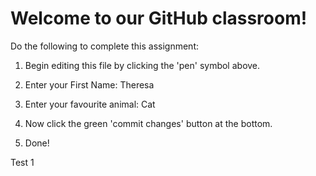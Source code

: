 # Welcome to our GitHub classroom!

Do the following to complete this assignment:

1. Begin editing this file by clicking the 'pen' symbol above.

2. Enter your First Name: Theresa

3. Enter your favourite animal: Cat

4. Now click the green 'commit changes' button at the bottom.

5. Done!

Test 1
